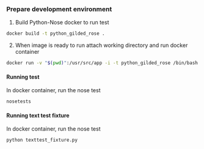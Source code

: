 ### Prepare development environment 

1. Build Python-Nose docker to run test
```bash
docker build -t python_gilded_rose .
```

2. When image is ready to run attach working directory and run docker container
```bash
docker run -v "$(pwd)":/usr/src/app -i -t python_gilded_rose /bin/bash
```

#### Running test

In docker container, run the nose test
```bash
nosetests
```

#### Running text test fixture

In docker container, run the nose test
```bash
python texttest_fixture.py
```